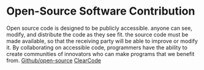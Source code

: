 # Open-Source Software Contribution

Open source code is designed to be publicly accessible. anyone can see, modify, and distribute the code as they see fit. the source code must be made available, so that the receiving party will be able to improve or modify it.
By collaborating on accessible code, programmers have the ability to create communities of innovators who can make programs that we benefit from.
[Github/open-source](https://github.com/open-source)
[ClearCode](https://clearcode.cc/blog/why-developers-contribute-open-source-software/)
